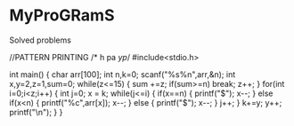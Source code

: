 # MyProGRamS
Solved problems 

//PATTERN PRINTING
/*
h
pa
*yp*/
#include<stdio.h>

int main() 
{
    char arr[100];
    int n,k=0;
    scanf("%s%n",arr,&n);
    int x,y=2,z=1,sum=0;
    while(z<=15)
    {
        sum +=z;
        if(sum>=n)
            break;
        z++;
    }
    for(int i=0;i<z;i++)
    {
        int j=0;
        x = k;
        while(j<=i)
        {
            if(x==n)
            {
                printf("$");
                x--;
            }
            else if(x<n)
            {
                printf("%c",arr[x]);
                x--;
            }
            else
            {
                printf("$");
                x--;
            }
            j++;
        }
        k+=y;
        y++;
        printf("\n");
    }
}
